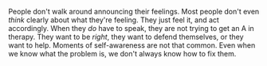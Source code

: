 

People don't walk around announcing their feelings. Most people don't even *think* clearly about what they're feeling. They just feel it, and act accordingly. When they *do* have to speak, they are not trying to get an A in therapy. They want to be *right*, they want to defend themselves, or they want to help. Moments of self-awareness are not that common. Even when we know what the problem is, we don't always know how to fix them.